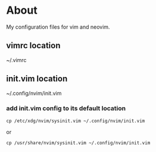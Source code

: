 # About
My configuration files for vim and neovim.

## vimrc location
~/.vimrc

## init.vim location
~/.config/nvim/init.vim

### add init.vim config to its default location
```
cp /etc/xdg/nvim/sysinit.vim ~/.config/nvim/init.vim
```
or

```
cp /usr/share/nvim/sysinit.vim ~/.config/nvim/init.vim
```
